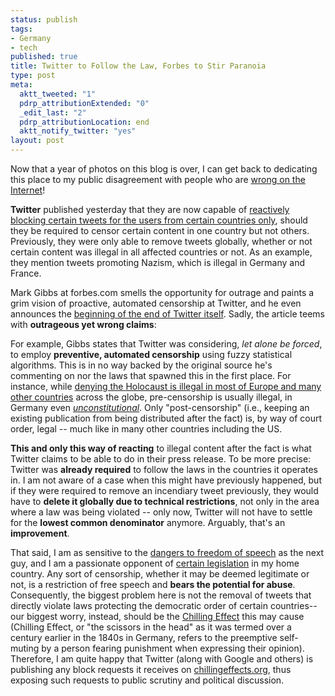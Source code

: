 ```yaml
--- 
status: publish
tags: 
- Germany
- tech
published: true
title: Twitter to Follow the Law, Forbes to Stir Paranoia
type: post
meta: 
  aktt_tweeted: "1"
  pdrp_attributionExtended: "0"
  _edit_last: "2"
  pdrp_attributionLocation: end
  aktt_notify_twitter: "yes"
layout: post
---
```

Now that a year of photos on this blog is over, I can get back to dedicating this place to my public disagreement with people who are <a href="http://xkcd.com/386/">wrong on the Internet</a>!

<strong>Twitter</strong> published yesterday that they are now capable of <a href="http://blog.twitter.com/2012/01/tweets-still-must-flow.html">reactively blocking certain tweets for the users from certain countries only</a>, should they be required to censor certain content in one country but not others. Previously, they were only able to remove tweets globally, whether or not certain content was illegal in all affected countries or not. As an example, they mention tweets promoting Nazism, which is illegal in Germany and France.

Mark Gibbs at forbes.com smells the opportunity for outrage and paints a grim vision of proactive, automated censorship at Twitter, and he even announces the <a href="http://www.forbes.com/sites/markgibbs/2012/01/26/twitter-commits-social-suicide/">beginning of the end of Twitter itself</a>. Sadly, the article teems with <strong>outrageous yet wrong claims</strong>:

For example, Gibbs states that Twitter was considering, <em>let alone be forced</em>, to employ <strong>preventive, automated censorship</strong> using fuzzy statistical algorithms. This is in no way backed by the original source he's commenting on nor the laws that spawned this in the first place. For instance, while <a href="http://en.wikipedia.org/wiki/Laws_against_Holocaust_denial">denying the Holocaust is illegal in most of Europe and many other countries</a> across the globe, pre-censorship is usually illegal, in Germany even <a href="http://en.wikisource.org/wiki/Basic_Law_for_the_Federal_Republic_of_Germany#I._BASIC_RIGHTS"><em>unconstitutional</em></a>. Only "post-censorship" (i.e., keeping an existing publication from being distributed after the fact) is, by way of court order, legal -- much like in many other countries including the US.

<strong>This and only this way of reacting</strong> to illegal content after the fact is what Twitter claims to be able to do in their press release. To be more precise: Twitter was <strong>already required</strong> to follow the laws in the countries it operates in. I am not aware of a case when this might have previously happened, but if they were required to remove an incendiary tweet previously, they would have to <strong>delete it globally due to technical restrictions</strong>, not only in the area where a law was being violated -- only now, Twitter will not have to settle for the <strong>lowest common denominator</strong> anymore. Arguably, that's an <strong>improvement</strong>.

That said, I am as sensitive to the <a href="http://americancensorship.org/">dangers to freedom of speech</a> as the next guy, and I am a passionate opponent of <a href="http://en.wikipedia.org/wiki/Zugangserschwerungsgesetz">certain legislation</a> in my home country. Any sort of censorship, whether it may be deemed legitimate or not, is a restriction of free speech and <strong>bears the potential for abuse</strong>. Consequently, the biggest problem here is not the removal of tweets that directly violate laws protecting the democratic order of certain countries--our biggest worry, instead, should be the <a href="http://en.wikipedia.org/wiki/Chilling_effect_%28law%29">Chilling Effect</a> this may cause (Chilling Effect, or "the scissors in the head" as it was termed over a century earlier in the 1840s in Germany, refers to the preemptive self-muting by a person fearing punishment when expressing their opinion). Therefore, I am quite happy that Twitter (along with Google and others) is publishing any block requests it receives on <a href="http://chillingeffects.org/twitter">chillingeffects.org</a>, thus exposing such requests to public scrutiny and political discussion.
